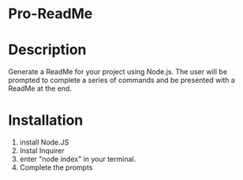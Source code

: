 # Pro-ReadMe

# Description
Generate a ReadMe for your project using Node.js. The user will be prompted to complete a series of commands and be 
presented with a ReadMe at the end.

# Installation
1) install Node.JS
2) Instal Inquirer
3) enter "node index" in your terminal.
4) Complete the prompts

